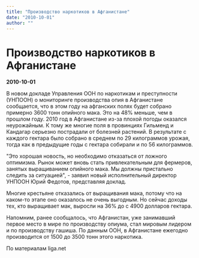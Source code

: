 ```yaml
---
title: "Производство наркотиков в Афганистане"
date: "2010-10-01"
author: ""
---
```


# Производство наркотиков в Афганистане

**2010-10-01** 

В новом докладе Управления ООН по наркотикам и преступности (УНПООН) о мониторинге производства опия в Афганистане сообщается, что в этом году на афганских полях будет собрано примерно 3600 тонн опийного мака. Это на 48% меньше, чем в прошлом году. 2010 год в Афганистане из-за плохой погоды оказался неурожайным. К тому же многие поля в провинциях Гильменд и Кандагар серьезно пострадали от болезней растений. В результате с каждого гектара было собрано в среднем по 29 килограммов урожая, тогда как в предыдущие годы с гектара собирали и по 56 килограммов.

"Это хорошая новость, но необходимо отказаться от ложного оптимизма. Рынок может вновь стать привлекательным для фермеров, занятых выращиванием опийного мака. Мы должны пристально следить за ситуацией", - заявил новый исполнительный директор УНПООН Юрий Федотов, представляя доклад.

Многие крестьяне отказались от выращивания мака, потому что на каком-то этапе оно оказалось не очень выгодным. Но сейчас доходы тех, кто выращивает мак, выросли на 36% до с 4900 долларов гектара.

Напомним, ранее сообщалось, что Афганистан, уже занимавший первое место в мире по производству опиума, стал мировым лидером и по производству гашиша. По данным ООН, в Афганистане ежегодно производится от 1500 до 3500 тонн этого наркотика.

По материалам liga.net